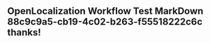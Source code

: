 <properties
ms.topic="hero-topic"
ms.test1="hero-topic"
ms.test2="test"/>

## OpenLocalization Workflow Test MarkDown 88c9c9a5-cb19-4c02-b263-f55518222c6c thanks!
